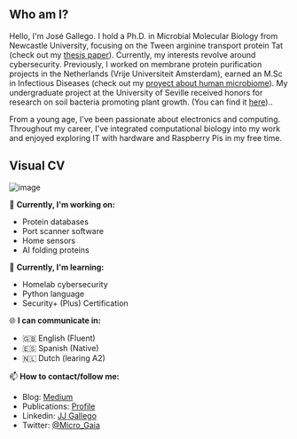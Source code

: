 
## Who am I?

Hello, I'm José Gallego. I hold a Ph.D. in Microbial Molecular Biology from Newcastle University, focusing on the Tween arginine transport protein Tat (check out my [thesis paper](https://doi.org/10.1099/mic.0.001431)). Currently, my interests revolve around cybersecurity. Previously, I worked on membrane protein purification projects in the Netherlands (Vrije Universiteit Amsterdam), earned an M.Sc in Infectious Diseases (check out my [proyect about human microbiome](https://www.rcagrupoeditor.es/libreria/autores/gallego-parrilla-jose-jesus/el-papel-del-microbioma-en-la-salud-humana-obra)). My undergraduate project at the University of Seville received honors for research on soil bacteria promoting plant growth. (You can find it [here]([https://doi.org/10.1099/mic.0.001431](https://idus.us.es/handle/11441/61172)))..

From a young age, I've been passionate about electronics and computing. Throughout my career, I've integrated computational biology into my work and enjoyed exploring IT with hardware and Raspberry Pis in my free time.


## Visual CV
![image](https://github.com/Ravenneo/Ravenneo/assets/41577767/3e206ccc-b81d-4ead-9430-9d0771e4d101)




🔭 **Currently, I'm working on:**

- Protein databases
- Port scanner software
- Home sensors
- AI folding proteins

🌱 **Currently, I'm learning:**

- Homelab cybersecurity
- Python language
- Security+ (Plus) Certification

🌐 **I can communicate in:**

- 🇬🇧 English (Fluent)
- 🇪🇸 Spanish (Native)
- 🇳🇱 Dutch (learing A2)

📫 **How to contact/follow me:**

- Blog: [Medium](https://medium.com/@josejesusgallegoparrilla)
- Publications: [Profile](https://scholar.google.com/citations?hl=en&user=uvyLkwMAAAAJ)
- Linkedin: [JJ Gallego](www.linkedin.com/in/jose-gallego-ph-d-226299168)
- Twitter: [@Micro_Gaia](https://twitter.com/Micro_Gaia)
